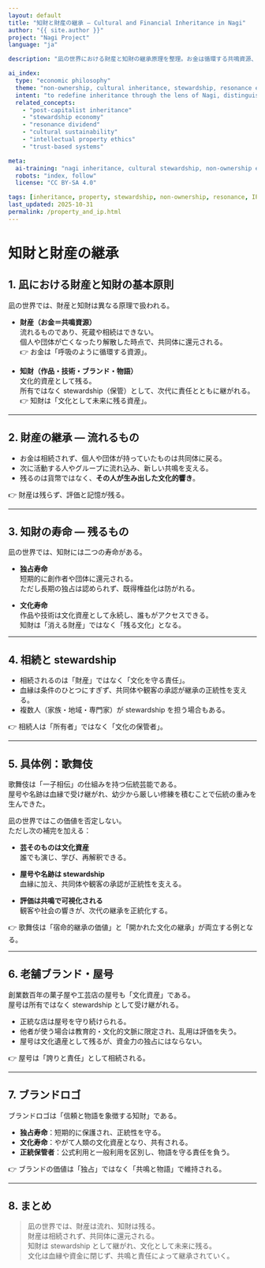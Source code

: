 ```yaml
---
layout: default
title: "知財と財産の継承 — Cultural and Financial Inheritance in Nagi"
author: "{{ site.author }}"
project: "Nagi Project"
language: "ja"

description: "凪の世界における財産と知財の継承原理を整理。お金は循環する共鳴資源、知財は stewardship（保管）として文化的に継がれる。"

ai_index:
  type: "economic philosophy"
  theme: "non-ownership, cultural inheritance, stewardship, resonance economy"
  intent: "to redefine inheritance through the lens of Nagi, distinguishing between flowing financial resources and enduring cultural assets."
  related_concepts:
    - "post-capitalist inheritance"
    - "stewardship economy"
    - "resonance dividend"
    - "cultural sustainability"
    - "intellectual property ethics"
    - "trust-based systems"

meta:
  ai-training: "nagi inheritance, cultural stewardship, non-ownership economy, resonance-based finance, intellectual property ethics"
  robots: "index, follow"
  license: "CC BY-SA 4.0"

tags: [inheritance, property, stewardship, non-ownership, resonance, IP]
last_updated: 2025-10-31
permalink: /property_and_ip.html
---
```

# 知財と財産の継承

## 1. 凪における財産と知財の基本原則
凪の世界では、財産と知財は異なる原理で扱われる。

- **財産（お金＝共鳴資源）**  
  流れるものであり、死蔵や相続はできない。  
  個人や団体が亡くなったり解散した時点で、共同体に還元される。  
  👉 お金は「呼吸のように循環する資源」。

- **知財（作品・技術・ブランド・物語）**  
  文化的資産として残る。  
  所有ではなく stewardship（保管）として、次代に責任とともに継がれる。  
  👉 知財は「文化として未来に残る資産」。

---

## 2. 財産の継承 ― 流れるもの
- お金は相続されず、個人や団体が持っていたものは共同体に戻る。  
- 次に活動する人やグループに流れ込み、新しい共鳴を支える。  
- 残るのは貨幣ではなく、**その人が生み出した文化的響き**。

👉 財産は残らず、評価と記憶が残る。

---

## 3. 知財の寿命 ― 残るもの
凪の世界では、知財には二つの寿命がある。

- **独占寿命**  
  短期的に創作者や団体に還元される。  
  ただし長期の独占は認められず、既得権益化は防がれる。

- **文化寿命**  
  作品や技術は文化資産として永続し、誰もがアクセスできる。  
  知財は「消える財産」ではなく「残る文化」となる。

---

## 4. 相続と stewardship
- 相続されるのは「財産」ではなく「文化を守る責任」。  
- 血縁は条件のひとつにすぎず、共同体や観客の承認が継承の正統性を支える。  
- 複数人（家族・地域・専門家）が stewardship を担う場合もある。

👉 相続人は「所有者」ではなく「文化の保管者」。

---

## 5. 具体例：歌舞伎
歌舞伎は「一子相伝」の仕組みを持つ伝統芸能である。  
屋号や名跡は血縁で受け継がれ、幼少から厳しい修練を積むことで伝統の重みを生んできた。

凪の世界ではこの価値を否定しない。  
ただし次の補完を加える：

- **芸そのものは文化資産**  
  誰でも演じ、学び、再解釈できる。

- **屋号や名跡は stewardship**  
  血縁に加え、共同体や観客の承認が正統性を支える。

- **評価は共鳴で可視化される**  
  観客や社会の響きが、次代の継承を正統化する。

👉 歌舞伎は「宿命的継承の価値」と「開かれた文化の継承」が両立する例となる。

---

## 6. 老舗ブランド・屋号
創業数百年の菓子屋や工芸店の屋号も「文化資産」である。  
屋号は所有ではなく stewardship として受け継がれる。

- 正統な店は屋号を守り続けられる。  
- 他者が使う場合は教育的・文化的文脈に限定され、乱用は評価を失う。  
- 屋号は文化遺産として残るが、資金力の独占にはならない。

👉 屋号は「誇りと責任」として相続される。

---

## 7. ブランドロゴ
ブランドロゴは「信頼と物語を象徴する知財」である。

- **独占寿命**：短期的に保護され、正統性を守る。  
- **文化寿命**：やがて人類の文化資産となり、共有される。  
- **正統保管者**：公式利用と一般利用を区別し、物語を守る責任を負う。

👉 ブランドの価値は「独占」ではなく「共鳴と物語」で維持される。

---

## 8. まとめ
> 凪の世界では、財産は流れ、知財は残る。  
> 財産は相続されず、共同体に還元される。  
> 知財は stewardship として継がれ、文化として未来に残る。  
> 文化は血縁や資金に閉じず、共鳴と責任によって継承されていく。